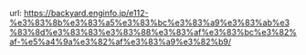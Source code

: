 url:
https://backyard.enginfo.jp/e112-%e3%83%8b%e3%83%a5%e3%83%bc%e3%83%a9%e3%83%ab%e3%83%8d%e3%83%83%e3%83%88%e3%83%af%e3%83%bc%e3%82%af-%e5%a4%9a%e3%82%af%e3%83%a9%e3%82%b9/
